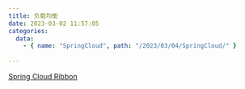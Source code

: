 ```yaml
---
title: 负载均衡
date: 2023-03-02 11:57:05
categories:
  data:
    - { name: "SpringCloud", path: "/2023/03/04/SpringCloud/" }
  
---
```


[Spring Cloud Ribbon](/SpringCloud/loadbalance/ribbon)

